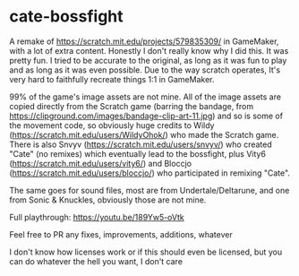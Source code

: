 # cate-bossfight
A remake of https://scratch.mit.edu/projects/579835309/ in GameMaker, with a lot of extra content.
Honestly I don't really know why I did this. It was pretty fun.
I tried to be accurate to the original, as long as it was fun to play and as long as it was even possible.
Due to the way scratch operates, It's very hard to faithfully recreate things 1:1 in GameMaker.


99% of the game's image assets are not mine. 
All of the image assets are copied directly from the Scratch game (barring the bandage, from https://clipground.com/images/bandage-clip-art-11.jpg) 
and so is some of the movement code, so obviously huge credits to 
Wildy (https://scratch.mit.edu/users/WildyOhok/) who made the Scratch game.
There is also Snvyv (https://scratch.mit.edu/users/snvyv/) who created "Cate" (no remixes) which eventually lead to the bossfight, 
plus Vity6 (https://scratch.mit.edu/users/vity6/) and Bloccjo (https://scratch.mit.edu/users/bloccjo/) who participated in remixing "Cate".

The same goes for sound files, most are from Undertale/Deltarune, and one from Sonic & Knuckles, obviously those are not mine.

Full playthrough:
https://youtu.be/189Yw5-oVtk


Feel free to PR any fixes, improvements, additions, whatever

I don't know how licenses work or if this should even be licensed, but you can do whatever the hell you want, I don't care

